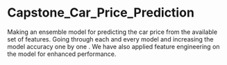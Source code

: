 # Capstone_Car_Price_Prediction
Making an ensemble model for predicting the car price from the available set of features. Going through each and every model and increasing the model accuracy one by one . We have also applied feature engineering on the model for enhanced performance.
